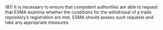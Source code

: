 (81) It is necessary to ensure that competent authorities are able to request that ESMA examine whether the conditions for the withdrawal of a trade repository’s registration are met. ESMA should assess such requests and take any appropriate measures.